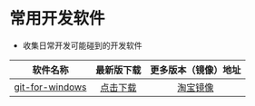 # 常用开发软件

- 收集日常开发可能碰到的开发软件

|                      软件名称                      |                      最新版下载                      |                          更多版本（镜像）地址                          |
| :------------------------------------------------: | :--------------------------------------------------: | :--------------------------------------------------------------------: |
| <a href="https://git-scm.com/">git-for-windows</a> | <a href="javascript:;" v-on:click="git">点击下载</a> | <a href="https://npm.taobao.org/mirrors/git-for-windows/">淘宝镜像</a> |

<script>
import axios from 'axios'
export default {
  data() {
    return {
    }
  },
  methods:{
      git(){
          let url = 'https://api.github.com/repos/git-for-windows/git/releases/latest'
          axios.get(url).then(res=>{
              let data = res.data
              let ver = data.tag_name.replace('v','Git-').replace(/\.windows(\.\d)?/,'')
              let fileName = ver + '-64-bit.exe'
              let downloadUrl = `https://npm.taobao.org/mirrors/git-for-windows/${data.tag_name}/${fileName}`
              console.log(downloadUrl)
              this.download(downloadUrl)
            })
      },
      download(url){
          let aLink = document.createElement('a');
          aLink.href = url;
          aLink.click();
      }
  },
  mounted () {
  }
}
</script>
